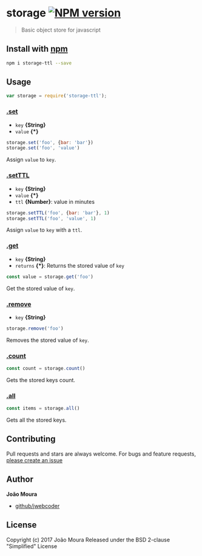 # storage [![NPM version](https://badge.fury.io/js/storage-ttl.svg)](http://badge.fury.io/js/storage-ttl)

> Basic object store for javascript

## Install with [npm](npmjs.org)

```bash
npm i storage-ttl --save
```

## Usage

```js
var storage = require('storage-ttl');
```

### [.set](index.js#L38)

* `key` **{String}**
* `value` **{*}**

```js
storage.set('foo', {bar: 'bar'})
storage.set('foo', 'value')
```

Assign `value` to `key`.

### [.setTTL](index.js#L25)

* `key` **{String}**
* `value` **{*}**
* `ttl` **{Number}**: value in minutes

```js
storage.setTTL('foo', {bar: 'bar'}, 1)
storage.setTTL('foo', 'value', 1)
```

Assign `value` to `key` with a `ttl`.

### [.get](index.js#L2)

* `key` **{String}**    
* `returns` **{*}**: Returns the stored value of `key`  

```js
const value = storage.get('foo')
```

Get the stored value of `key`.

### [.remove](index.js#L45)

* `key` **{String}**

```js
storage.remove('foo')
```

Removes the stored value of `key`.

### [.count](index.js#L49)

```js
const count = storage.count()
```

Gets the stored keys count.

### [.all](index.js#L53)

```js
const items = storage.all()
```

Gets all the stored keys.

## Contributing
Pull requests and stars are always welcome. For bugs and feature requests, [please create an issue](https://github.com/JWebCoder/storage-ttl/issues)

## Author

**João Moura**

+ [github/jwebcoder](https://github.com/jwebcoder)

## License
Copyright (c) 2017 João Moura
Released under the BSD 2-clause "Simplified" License
